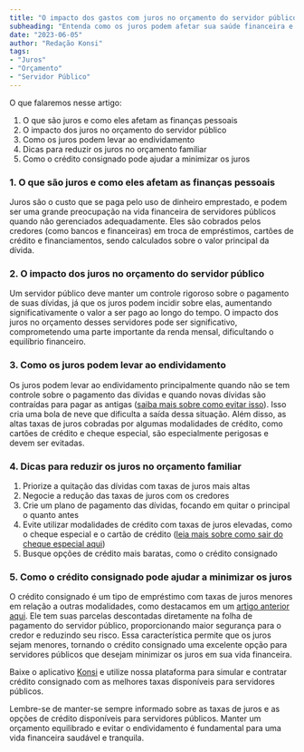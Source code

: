 ```yaml
---
title: "O impacto dos gastos com juros no orçamento do servidor público"
subheading: "Entenda como os juros podem afetar sua saúde financeira e como minimizá-los."
date: "2023-06-05"
author: "Redação Konsi"
tags:
- "Juros"
- "Orçamento"
- "Servidor Público"
---
```


O que falaremos nesse artigo:

1. O que são juros e como eles afetam as finanças pessoais
2. O impacto dos juros no orçamento do servidor público
3. Como os juros podem levar ao endividamento
4. Dicas para reduzir os juros no orçamento familiar
5. Como o crédito consignado pode ajudar a minimizar os juros

### 1. O que são juros e como eles afetam as finanças pessoais 

Juros são o custo que se paga pelo uso de dinheiro emprestado, e podem ser uma grande preocupação na vida financeira de servidores públicos quando não gerenciados adequadamente. Eles são cobrados pelos credores (como bancos e financeiras) em troca de empréstimos, cartões de crédito e financiamentos, sendo calculados sobre o valor principal da dívida.

### 2. O impacto dos juros no orçamento do servidor público

Um servidor público deve manter um controle rigoroso sobre o pagamento de suas dívidas, já que os juros podem incidir sobre elas, aumentando significativamente o valor a ser pago ao longo do tempo. O impacto dos juros no orçamento desses servidores pode ser significativo, comprometendo uma parte importante da renda mensal, dificultando o equilíbrio financeiro.

### 3. Como os juros podem levar ao endividamento

Os juros podem levar ao endividamento principalmente quando não se tem controle sobre o pagamento das dívidas e quando novas dívidas são contraídas para pagar as antigas ([saiba mais sobre como evitar isso](/gesto-de-dvidas-como-servidor-pblico-pode-evitar-o-superendividamento)). Isso cria uma bola de neve que dificulta a saída dessa situação. Além disso, as altas taxas de juros cobradas por algumas modalidades de crédito, como cartões de crédito e cheque especial, são especialmente perigosas e devem ser evitadas.

### 4. Dicas para reduzir os juros no orçamento familiar

1. Priorize a quitação das dívidas com taxas de juros mais altas
2. Negocie a redução das taxas de juros com os credores
3. Crie um plano de pagamento das dívidas, focando em quitar o principal o quanto antes
4. Evite utilizar modalidades de crédito com taxas de juros elevadas, como o cheque especial e o cartão de crédito ([leia mais sobre como sair do cheque especial aqui](/como-sair-do-cheque-especial-como-servidor-pblico-estratgias-eficientes))
5. Busque opções de crédito mais baratas, como o crédito consignado

### 5. Como o crédito consignado pode ajudar a minimizar os juros

O crédito consignado é um tipo de empréstimo com taxas de juros menores em relação a outras modalidades, como destacamos em um [artigo anterior aqui](/5-motivos-para-escolher-o-credito-consignado-publico). Ele tem suas parcelas descontadas diretamente na folha de pagamento do servidor público, proporcionando maior segurança para o credor e reduzindo seu risco. Essa característica permite que os juros sejam menores, tornando o crédito consignado uma excelente opção para servidores públicos que desejam minimizar os juros em sua vida financeira.

Baixe o aplicativo [Konsi](https://konsiapp.com.br) e utilize nossa plataforma para simular e contratar crédito consignado com as melhores taxas disponíveis para servidores públicos.

Lembre-se de manter-se sempre informado sobre as taxas de juros e as opções de crédito disponíveis para servidores públicos. Manter um orçamento equilibrado e evitar o endividamento é fundamental para uma vida financeira saudável e tranquila.